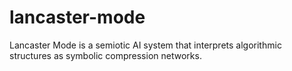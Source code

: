 # lancaster-mode
Lancaster Mode is a semiotic AI system that interprets algorithmic structures as symbolic compression networks. 
